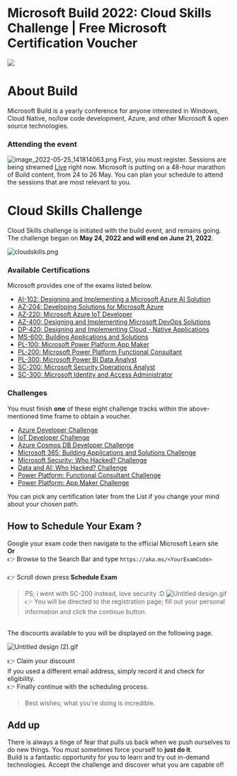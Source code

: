 # Microsoft Build 2022: Cloud Skills Challenge | Free Microsoft Certification Voucher
![](https://cdn.hashnode.com/res/hashnode/image/upload/v1654534126364/4l_0BztdU.gif?w=1600&h=840&fit=crop&crop=entropy&auto=format,compress&gif-q=60&format=webm)



# About Build
Microsoft Build is a yearly conference for anyone interested in Windows, Cloud Native, no/low code development, Azure, and other Microsoft & open source technologies.


### Attending the event

![image_2022-05-25_141814063.png](https://cdn.hashnode.com/res/hashnode/image/upload/v1653481093954/pfNlIs-kG.png)
First, you must register.  Sessions are being streamed [Live](https://mybuild.microsoft.com/en-US/home) right now.
Microsoft is putting on a 48-hour marathon of Build content, from 24 to 26 May. You can plan your schedule to attend the sessions that are most relevant to you.



# Cloud Skills Challenge
Cloud Skills challenge is initiated with the build event, and remains going.<br> The challenge began on **May 24, 2022 and will end on June 21, 2022**.

![cloudskills.png](https://cdn.hashnode.com/res/hashnode/image/upload/v1653492856465/IuYWQkVmX.png)



### Available Certifications
Microsoft provides one of the exams listed below.
- [AI-102: Designing and Implementing a Microsoft Azure AI Solution](https://docs.microsoft.com/en-us/learn/certifications/exams/ai-102?wt.mc_id=build22_cscrules_webpage_azuremktg)
- [AZ-204: Developing Solutions for Microsoft Azure](https://docs.microsoft.com/en-us/learn/certifications/exams/az-204?wt.mc_id=build22_cscrules_webpage_azuremktg)
- [AZ-220: Microsoft Azure IoT Developer](https://docs.microsoft.com/en-us/learn/certifications/exams/az-220?wt.mc_id=build22_cscrules_webpage_azuremktg)
- [AZ-400: Designing and Implementing Microsoft DevOps Solutions](https://docs.microsoft.com/en-us/learn/certifications/exams/az-400?wt.mc_id=build22_cscrules_webpage_azuremktg)
- [DP-420: Designing and Implementing Cloud - Native Applications](https://docs.microsoft.com/en-us/learn/certifications/exams/dp-420?wt.mc_id=build22_cscrules_webpage_azuremktg)
- [MS-600: Building Applications and Solutions](https://docs.microsoft.com/en-us/learn/certifications/exams/ms-600?wt.mc_id=build22_cscrules_webpage_azuremktg)
- [PL-100: Microsoft Power Platform App Maker](https://docs.microsoft.com/en-us/learn/certifications/exams/pl-100?wt.mc_id=build22_cscrules_webpage_azuremktg)
- [PL-200: Microsoft Power Platform Functional Consultant](https://docs.microsoft.com/en-us/learn/certifications/exams/pl-200?wt.mc_id=build22_cscrules_webpage_azuremktg)
- [PL-300: Microsoft Power BI Data Analyst](https://docs.microsoft.com/en-us/learn/certifications/exams/pl-300?wt.mc_id=build22_cscrules_webpage_azuremktg)
- [SC-200: Microsoft Security Operations Analyst](https://docs.microsoft.com/en-us/learn/certifications/exams/sc-200?wt.mc_id=build22_cscrules_webpage_azuremktg)
- [SC-300: Microsoft Identity and Access Administrator](https://docs.microsoft.com/en-us/learn/certifications/exams/sc-300?wt.mc_id=build22_cscrules_webpage_azuremktg)


###  Challenges
You must finish **one** of these eight challenge tracks within the above-mentioned time frame to obtain a voucher.


- [Azure Developer Challenge](https://docs.microsoft.com/en-us/learn/challenges?id=b1ac64ec-f0d3-45fa-beee-f230f9a75e81&WT.mc_id=cloudskillschallenge_b1ac64ec-f0d3-45fa-beee-f230f9a75e81)
- [IoT Developer Challenge](https://docs.microsoft.com/en-us/learn/challenges?id=bfb93ddb-548a-4fd7-9ec6-b33fcb6c62ef&WT.mc_id=cloudskillschallenge_bfb93ddb-548a-4fd7-9ec6-b33fcb6c62ef)
- [Azure Cosmos DB Developer Challenge](https://docs.microsoft.com/en-us/learn/challenges?id=0bdd75d2-7737-4c9c-bcb0-bfaf4cc8ec56&WT.mc_id=cloudskillschallenge_0bdd75d2-7737-4c9c-bcb0-bfaf4cc8ec56)
- [Microsoft 365: Building Applications and Solutions Challenge](https://docs.microsoft.com/en-us/learn/challenges?id=a054de25-7f94-44b7-b71b-5eb53c50ec36&WT.mc_id=cloudskillschallenge_a054de25-7f94-44b7-b71b-5eb53c50ec36)
- [Microsoft Security: Who Hacked? Challenge](https://docs.microsoft.com/en-us/learn/challenges?id=1e3f64af-3cc8-4b5c-9b9a-78c998c1a45f&WT.mc_id=cloudskillschallenge_1e3f64af-3cc8-4b5c-9b9a-78c998c1a45f)
- [Data and AI: Who Hacked? Challenge](https://docs.microsoft.com/en-us/learn/challenges?id=6e76f1bd-257e-48d5-875b-b6f1e25cf028&WT.mc_id=cloudskillschallenge_6e76f1bd-257e-48d5-875b-b6f1e25cf028)
- [Power Platform: Functional Consultant Challenge](https://docs.microsoft.com/en-us/learn/challenges?id=5e63d921-91c6-4408-9714-e56647dae6dc&WT.mc_id=cloudskillschallenge_5e63d921-91c6-4408-9714-e56647dae6dc)
- [Power Platform: App Maker Challenge](https://docs.microsoft.com/en-us/learn/challenges?id=39fc2a74-9bae-4ce4-b190-1449ee76207d&WT.mc_id=cloudskillschallenge_39fc2a74-9bae-4ce4-b190-1449ee76207d)


You can pick any certification later from the List if you change your mind about your chosen path.




## How to Schedule Your Exam ?
 Google your exam code then navigate to the official Microsoft Learn site<br>
<strong>Or</strong><br>
👉 Browse to the Search Bar and type `https://aka.ms/<YourExamCode>`<br><br>
👉 Scroll down press <strong>Schedule Exam</strong>
> PS; i went with SC-200 instead, love security :D
![Untitled design.gif](https://cdn.hashnode.com/res/hashnode/image/upload/v1657364975234/ceO0iXB4F.gif)
👉 You will be directed to the registration page; fill out your personal information and click the continue button.<br>
<br>
The discounts available to you will be displayed on the following page.<br>

![Untitled design (2).gif](https://cdn.hashnode.com/res/hashnode/image/upload/v1657365014926/r_0_iM5Vc.gif)

👉 Claim your discount <br>
If you used a different email address, simply record it and check for eligibility.<br>
 👉 Finally continue with the scheduling process.
> Best wishes; what you're doing is incredible.


## Add up
There is always a tinge of fear that pulls us back when we push ourselves to do new things. You must sometimes force yourself to **just do it**. <br>
Build is a fantastic opportunity for you to learn and try out in-demand technologies.
Accept the challenge and discover what you are capable of!









